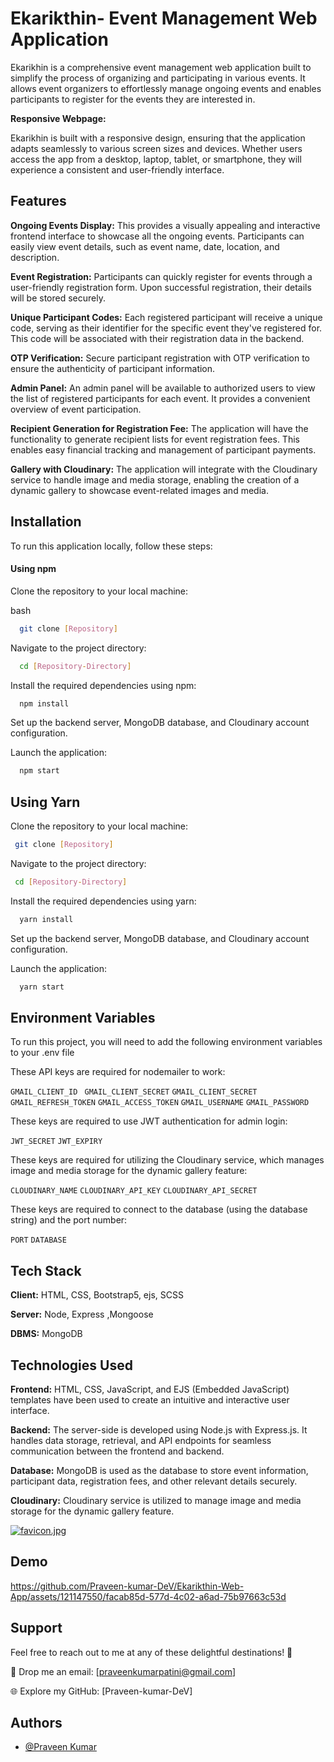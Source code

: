 
# Ekarikthin- Event Management Web Application

Ekarikhin is a comprehensive event management web application built to simplify the process of organizing and participating in various events. It allows event organizers to effortlessly manage ongoing events and enables participants to register for the events they are interested in.

**Responsive Webpage:**

Ekarikhin is built with a responsive design, ensuring that the application adapts seamlessly to various screen sizes and devices. Whether users access the app from a desktop, laptop, tablet, or smartphone, they will experience a consistent and user-friendly interface.
## Features

**Ongoing Events Display:** This provides a visually appealing and interactive frontend interface to showcase all the ongoing events. Participants can easily view event details, such as event name, date, location, and description.

**Event Registration:** Participants can quickly register for events through a user-friendly registration form. Upon successful registration, their details will be stored securely.

**Unique Participant Codes:** Each registered participant will receive a unique code, serving as their identifier for the specific event they've registered for. This code will be associated with their registration data in the backend.

**OTP Verification:** Secure participant registration with OTP verification to ensure the authenticity of participant information.

**Admin Panel:** An admin panel will be available to authorized users to view the list of registered participants for each event. It provides a convenient overview of event participation.

**Recipient Generation for Registration Fee:** The application will have the functionality to generate recipient lists for event registration fees. This enables easy financial tracking and management of participant payments.

**Gallery with Cloudinary:** The application will integrate with the Cloudinary service to handle image and media storage, enabling the creation of a dynamic gallery to showcase event-related images and media.

## Installation

To run this application locally, follow these steps:
#### Using npm

Clone the repository to your local machine:

bash

```bash
  git clone [Repository]
```
Navigate to the project directory:


```bash
  cd [Repository-Directory]
```

Install the required dependencies using npm:

```bash
  npm install
```

Set up the backend server, MongoDB database, and Cloudinary account configuration.

Launch the application:

```bash
  npm start
```

## Using Yarn
Clone the repository to your local machine:


```bash
 git clone [Repository]
```

Navigate to the project directory:


```bash
 cd [Repository-Directory]
```

Install the required dependencies using yarn:

```bash
  yarn install
```

Set up the backend server, MongoDB database, and Cloudinary account configuration.

Launch the application:


```bash
  yarn start
```


## Environment Variables

To run this project, you will need to add the following environment variables to your .env file
 
 These API keys are required for nodemailer to work:  

`GMAIL_CLIENT_ID `
`GMAIL_CLIENT_SECRET`
`GMAIL_CLIENT_SECRET`
`GMAIL_REFRESH_TOKEN`
`GMAIL_ACCESS_TOKEN`
`GMAIL_USERNAME`
`GMAIL_PASSWORD`

These keys are required to use JWT authentication for admin login:

`JWT_SECRET`
`JWT_EXPIRY`

These keys are required for utilizing the Cloudinary service, which manages image and media storage for the dynamic gallery feature:

`CLOUDINARY_NAME`
`CLOUDINARY_API_KEY`
`CLOUDINARY_API_SECRET`

These keys are required to connect to the database (using the database string) and the port number:

`PORT`
`DATABASE`


## Tech Stack

**Client:** HTML, CSS, Bootstrap5, ejs, SCSS

**Server:** Node, Express ,Mongoose

**DBMS:** MongoDB 


## Technologies Used

**Frontend:** HTML, CSS, JavaScript, and EJS (Embedded JavaScript) templates have been used to create an intuitive and interactive user interface.

**Backend:** The server-side is developed using Node.js with Express.js. It handles data storage, retrieval, and API endpoints for seamless communication between the frontend and backend.

**Database:** MongoDB is used as the database to store event information, participant data, registration fees, and other relevant details securely.

**Cloudinary:** Cloudinary service is utilized to manage image and media storage for the dynamic gallery feature.

[![favicon.jpg](https://i.postimg.cc/vBP8mz8q/favicon.jpg)](https://postimg.cc/mzHWX7HC)

## Demo


https://github.com/Praveen-kumar-DeV/Ekarikthin-Web-App/assets/121147550/facab85d-577d-4c02-a6ad-75b97663c53d



## Support

Feel free to reach out to me at any of these delightful destinations! 🌟

📧 Drop me an email: [praveenkumarpatini@gmail.com]



🌐 Explore my GitHub: [Praveen-kumar-DeV]
## Authors

- [@Praveen Kumar](https://github.com/Praveen-kumar-DeV)
